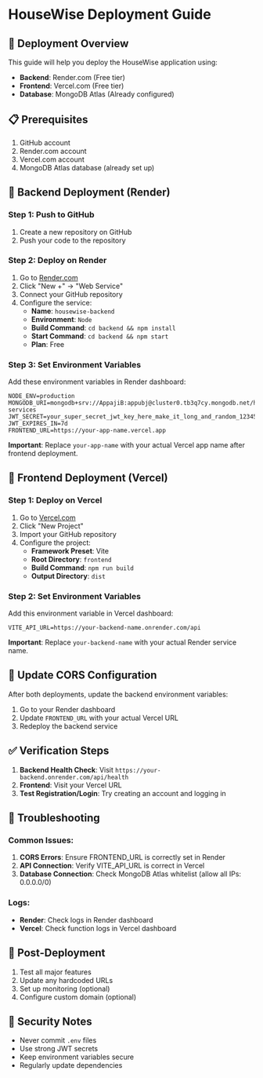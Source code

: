 # HouseWise Deployment Guide

## 🚀 Deployment Overview

This guide will help you deploy the HouseWise application using:
- **Backend**: Render.com (Free tier)
- **Frontend**: Vercel.com (Free tier)
- **Database**: MongoDB Atlas (Already configured)

## 📋 Prerequisites

1. GitHub account
2. Render.com account
3. Vercel.com account
4. MongoDB Atlas database (already set up)

## 🔧 Backend Deployment (Render)

### Step 1: Push to GitHub
1. Create a new repository on GitHub
2. Push your code to the repository

### Step 2: Deploy on Render
1. Go to [Render.com](https://render.com)
2. Click "New +" → "Web Service"
3. Connect your GitHub repository
4. Configure the service:
   - **Name**: `housewise-backend`
   - **Environment**: `Node`
   - **Build Command**: `cd backend && npm install`
   - **Start Command**: `cd backend && npm start`
   - **Plan**: Free

### Step 3: Set Environment Variables
Add these environment variables in Render dashboard:

```
NODE_ENV=production
MONGODB_URI=mongodb+srv://AppajiB:appubj@cluster0.tb3q7cy.mongodb.net/housewife-services
JWT_SECRET=your_super_secret_jwt_key_here_make_it_long_and_random_123456789
JWT_EXPIRES_IN=7d
FRONTEND_URL=https://your-app-name.vercel.app
```

**Important**: Replace `your-app-name` with your actual Vercel app name after frontend deployment.

## 🎨 Frontend Deployment (Vercel)

### Step 1: Deploy on Vercel
1. Go to [Vercel.com](https://vercel.com)
2. Click "New Project"
3. Import your GitHub repository
4. Configure the project:
   - **Framework Preset**: Vite
   - **Root Directory**: `frontend`
   - **Build Command**: `npm run build`
   - **Output Directory**: `dist`

### Step 2: Set Environment Variables
Add this environment variable in Vercel dashboard:

```
VITE_API_URL=https://your-backend-name.onrender.com/api
```

**Important**: Replace `your-backend-name` with your actual Render service name.

## 🔄 Update CORS Configuration

After both deployments, update the backend environment variables:

1. Go to your Render dashboard
2. Update `FRONTEND_URL` with your actual Vercel URL
3. Redeploy the backend service

## ✅ Verification Steps

1. **Backend Health Check**: Visit `https://your-backend.onrender.com/api/health`
2. **Frontend**: Visit your Vercel URL
3. **Test Registration/Login**: Try creating an account and logging in

## 🔧 Troubleshooting

### Common Issues:

1. **CORS Errors**: Ensure FRONTEND_URL is correctly set in Render
2. **API Connection**: Verify VITE_API_URL is correct in Vercel
3. **Database Connection**: Check MongoDB Atlas whitelist (allow all IPs: 0.0.0.0/0)

### Logs:
- **Render**: Check logs in Render dashboard
- **Vercel**: Check function logs in Vercel dashboard

## 📱 Post-Deployment

1. Test all major features
2. Update any hardcoded URLs
3. Set up monitoring (optional)
4. Configure custom domain (optional)

## 🔐 Security Notes

- Never commit `.env` files
- Use strong JWT secrets
- Keep environment variables secure
- Regularly update dependencies
